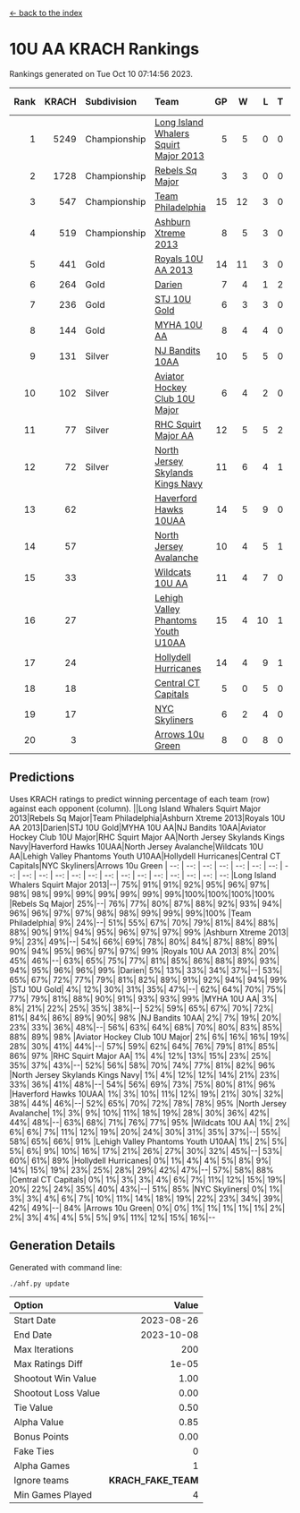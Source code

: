 [<- back to the index](readme.md)
# 10U AA KRACH Rankings
Rankings generated on Tue Oct 10 07:14:56 2023.

Rank|KRACH|Subdivision|Team|GP|W|L|T|OTW|OTL|SoS|Exp Wins|Win Diff
---:|---:|:---|:---|---:|---:|---:|---:|---:|---:|---:|---:|---:
1|5249|Championship|[Long Island Whalers Squirt Major 2013](https://gamesheetstats.com/seasons/3659/teams/140229/schedule)|5|5|0|0|0|0|141|5.8|-0.0
2|1728|Championship|[Rebels Sq Major](https://gamesheetstats.com/seasons/3659/teams/140243/schedule)|3|3|0|0|0|0|74|3.9|0.0
3|547|Championship|[Team Philadelphia](https://gamesheetstats.com/seasons/3659/teams/140238/schedule)|15|12|3|0|0|0|167|12.9|0.0
4|519|Championship|[Ashburn Xtreme 2013](https://gamesheetstats.com/seasons/3659/teams/140230/schedule)|8|5|3|0|0|0|823|5.8|-0.0
5|441|Gold|[Royals 10U AA 2013](https://gamesheetstats.com/seasons/3659/teams/140237/schedule)|14|11|3|0|1|1|165|11.9|0.0
6|264|Gold|[Darien](https://gamesheetstats.com/seasons/3659/teams/140245/schedule)|7|4|1|2|0|0|271|5.9|0.0
7|236|Gold|[STJ 10U Gold](https://gamesheetstats.com/seasons/3659/teams/140234/schedule)|6|3|3|0|1|0|301|3.9|0.0
8|144|Gold|[MYHA 10U AA](https://gamesheetstats.com/seasons/3659/teams/140235/schedule)|8|4|4|0|0|0|745|4.9|0.0
9|131|Silver|[NJ Bandits 10AA](https://gamesheetstats.com/seasons/3659/teams/140232/schedule)|10|5|5|0|0|1|625|5.9|0.0
10|102|Silver|[Aviator Hockey Club 10U Major](https://gamesheetstats.com/seasons/3659/teams/140244/schedule)|6|4|2|0|0|0|50|4.9|0.0
11|77|Silver|[RHC Squirt Major AA](https://gamesheetstats.com/seasons/3659/teams/140241/schedule)|12|5|5|2|0|0|149|6.9|0.0
12|72|Silver|[North Jersey Skylands Kings Navy](https://gamesheetstats.com/seasons/3659/teams/140247/schedule)|11|6|4|1|0|0|100|7.4|0.0
13|62||[Haverford Hawks 10UAA](https://gamesheetstats.com/seasons/3659/teams/140236/schedule)|14|5|9|0|0|0|187|5.9|0.0
14|57||[North Jersey Avalanche](https://gamesheetstats.com/seasons/3659/teams/140249/schedule)|10|4|5|1|0|0|149|5.4|0.0
15|33||[Wildcats 10U AA](https://gamesheetstats.com/seasons/3659/teams/140250/schedule)|11|4|7|0|0|0|115|4.9|0.0
16|27||[Lehigh Valley Phantoms Youth U10AA](https://gamesheetstats.com/seasons/3659/teams/140239/schedule)|15|4|10|1|0|0|455|5.4|0.0
17|24||[Hollydell Hurricanes](https://gamesheetstats.com/seasons/3659/teams/140240/schedule)|14|4|9|1|0|0|107|5.4|0.0
18|18||[Central CT Capitals](https://gamesheetstats.com/seasons/3659/teams/140231/schedule)|5|0|5|0|0|0|1366|0.9|0.0
19|17||[NYC Skyliners](https://gamesheetstats.com/seasons/3659/teams/140252/schedule)|6|2|4|0|0|0|88|2.9|0.0
20|3||[Arrows 10u Green](https://gamesheetstats.com/seasons/3659/teams/140251/schedule)|8|0|8|0|0|0|267|0.9|0.0

## Predictions
Uses KRACH ratings to predict winning percentage of each team (row) against each opponent (column).
||Long Island Whalers Squirt Major 2013|Rebels Sq Major|Team Philadelphia|Ashburn Xtreme 2013|Royals 10U AA 2013|Darien|STJ 10U Gold|MYHA 10U AA|NJ Bandits 10AA|Aviator Hockey Club 10U Major|RHC Squirt Major AA|North Jersey Skylands Kings Navy|Haverford Hawks 10UAA|North Jersey Avalanche|Wildcats 10U AA|Lehigh Valley Phantoms Youth U10AA|Hollydell Hurricanes|Central CT Capitals|NYC Skyliners|Arrows 10u Green
| --: | --: | --: | --: | --: | --: | --: | --: | --: | --: | --: | --: | --: | --: | --: | --: | --: | --: | --: | --: | --: 
|Long Island Whalers Squirt Major 2013|--| 75%| 91%| 91%| 92%| 95%| 96%| 97%| 98%| 98%| 99%| 99%| 99%| 99%| 99%| 99%|100%|100%|100%|100%
|Rebels Sq Major| 25%|--| 76%| 77%| 80%| 87%| 88%| 92%| 93%| 94%| 96%| 96%| 97%| 97%| 98%| 98%| 99%| 99%| 99%|100%
|Team Philadelphia|  9%| 24%|--| 51%| 55%| 67%| 70%| 79%| 81%| 84%| 88%| 88%| 90%| 91%| 94%| 95%| 96%| 97%| 97%| 99%
|Ashburn Xtreme 2013|  9%| 23%| 49%|--| 54%| 66%| 69%| 78%| 80%| 84%| 87%| 88%| 89%| 90%| 94%| 95%| 96%| 97%| 97%| 99%
|Royals 10U AA 2013|  8%| 20%| 45%| 46%|--| 63%| 65%| 75%| 77%| 81%| 85%| 86%| 88%| 89%| 93%| 94%| 95%| 96%| 96%| 99%
|Darien|  5%| 13%| 33%| 34%| 37%|--| 53%| 65%| 67%| 72%| 77%| 79%| 81%| 82%| 89%| 91%| 92%| 94%| 94%| 99%
|STJ 10U Gold|  4%| 12%| 30%| 31%| 35%| 47%|--| 62%| 64%| 70%| 75%| 77%| 79%| 81%| 88%| 90%| 91%| 93%| 93%| 99%
|MYHA 10U AA|  3%|  8%| 21%| 22%| 25%| 35%| 38%|--| 52%| 59%| 65%| 67%| 70%| 72%| 81%| 84%| 86%| 89%| 90%| 98%
|NJ Bandits 10AA|  2%|  7%| 19%| 20%| 23%| 33%| 36%| 48%|--| 56%| 63%| 64%| 68%| 70%| 80%| 83%| 85%| 88%| 89%| 98%
|Aviator Hockey Club 10U Major|  2%|  6%| 16%| 16%| 19%| 28%| 30%| 41%| 44%|--| 57%| 59%| 62%| 64%| 76%| 79%| 81%| 85%| 86%| 97%
|RHC Squirt Major AA|  1%|  4%| 12%| 13%| 15%| 23%| 25%| 35%| 37%| 43%|--| 52%| 56%| 58%| 70%| 74%| 77%| 81%| 82%| 96%
|North Jersey Skylands Kings Navy|  1%|  4%| 12%| 12%| 14%| 21%| 23%| 33%| 36%| 41%| 48%|--| 54%| 56%| 69%| 73%| 75%| 80%| 81%| 96%
|Haverford Hawks 10UAA|  1%|  3%| 10%| 11%| 12%| 19%| 21%| 30%| 32%| 38%| 44%| 46%|--| 52%| 65%| 70%| 72%| 78%| 78%| 95%
|North Jersey Avalanche|  1%|  3%|  9%| 10%| 11%| 18%| 19%| 28%| 30%| 36%| 42%| 44%| 48%|--| 63%| 68%| 71%| 76%| 77%| 95%
|Wildcats 10U AA|  1%|  2%|  6%|  6%|  7%| 11%| 12%| 19%| 20%| 24%| 30%| 31%| 35%| 37%|--| 55%| 58%| 65%| 66%| 91%
|Lehigh Valley Phantoms Youth U10AA|  1%|  2%|  5%|  5%|  6%|  9%| 10%| 16%| 17%| 21%| 26%| 27%| 30%| 32%| 45%|--| 53%| 60%| 61%| 89%
|Hollydell Hurricanes|  0%|  1%|  4%|  4%|  5%|  8%|  9%| 14%| 15%| 19%| 23%| 25%| 28%| 29%| 42%| 47%|--| 57%| 58%| 88%
|Central CT Capitals|  0%|  1%|  3%|  3%|  4%|  6%|  7%| 11%| 12%| 15%| 19%| 20%| 22%| 24%| 35%| 40%| 43%|--| 51%| 85%
|NYC Skyliners|  0%|  1%|  3%|  3%|  4%|  6%|  7%| 10%| 11%| 14%| 18%| 19%| 22%| 23%| 34%| 39%| 42%| 49%|--| 84%
|Arrows 10u Green|  0%|  0%|  1%|  1%|  1%|  1%|  1%|  2%|  2%|  3%|  4%|  4%|  5%|  5%|  9%| 11%| 12%| 15%| 16%|--

## Generation Details

Generated with command line:
```
./ahf.py update
```

| Option | Value |
| :----- | ----: |
| Start Date | 2023-08-26 |
| End Date | 2023-10-08 |
| Max Iterations | 200 |
| Max Ratings Diff | 1e-05 |
| Shootout Win Value | 1.00 |
| Shootout Loss Value | 0.00 |
| Tie Value | 0.50 |
| Alpha Value | 0.85 |
| Bonus Points | 0.00 |
| Fake Ties | 0 |
| Alpha Games | 1 |
| Ignore teams | __KRACH_FAKE_TEAM__ |
| Min Games Played | 4 |

